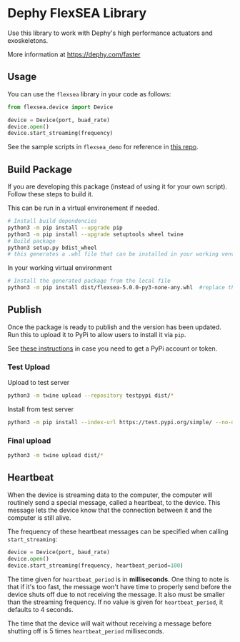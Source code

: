 # Dephy FlexSEA Library

Use this library to work with Dephy's high performance actuators and exoskeletons.

More information at https://dephy.com/faster

## Usage

You can use the `flexsea` library in your code as follows:

```python
from flexsea.device import Device

device = Device(port, buad_rate)
device.open()
device.start_streaming(frequency)
```

See the sample scripts in `flexsea_demo` for reference in [this repo](https://github.com/DephyInc/Actuator-Package/tree/master/Python).

## Build Package

If you are developing this package (instead of using it for your own script). Follow these steps to build it.

This can be run in a virtual environement if needed.

```bash
# Install build dependencies
python3 -m pip install --upgrade pip
python3 -m pip install --upgrade setuptools wheel twine
# Build package
python3 setup.py bdist_wheel
# this generates a .whl file that can be installed in your working venv
```

In your working virtual environment
```bash
# Install the generated package from the local file
python3 -m pip install dist/flexsea-5.0.0-py3-none-any.whl  #replace the version if needed
```

## Publish
Once the package is ready to publish and the version has been updated. Run this to upload it to PyPi to allow users to install it via `pip`.

See [these instructions](https://packaging.python.org/tutorials/packaging-projects/) in case you need to get a PyPi account or token.

### Test Upload
Upload to test server
```bash
python3 -m twine upload --repository testpypi dist/*
```
Install from test server
```bash
python3 -m pip install --index-url https://test.pypi.org/simple/ --no-deps flexsea
```

### Final upload
```bash
python3 -m twine upload dist/*
```

## Heartbeat
When the device is streaming data to the computer, the computer will routinely send
a special message, called a heartbeat, to the device. This message lets the device
know that the connection between it and the computer is still alive.

The frequency of these heartbeat messages can be specified when calling `start_streaming`:

```python
device = Device(port, baud_rate)
device.open()
device.start_streaming(frequency, heartbeat_period=100)
```

The time given for `heartbeat_period` is in **milliseconds**. One thing to note is that
if it's too fast, the message won't have time to properly send before the device shuts
off due to not receiving the message. It also must be smaller than the streaming
frequency. If no value is given for `heartbeat_period`, it defaults to 4 seconds.

The time that the device will wait without receiving a message before shutting off is
5 times `heartbeat_period` milliseconds.
